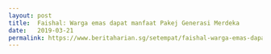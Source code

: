 ```yaml
---
layout: post
title:  Faishal: Warga emas dapat manfaat Pakej Generasi Merdeka
date:   2019-03-21
permalink: https://www.beritaharian.sg/setempat/faishal-warga-emas-dapat-manfaat-pakej-generasi-merdeka
---
```

